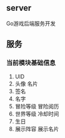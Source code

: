 ## server
Go游戏后端服务开发

## 服务
### 当前模块基础信息 
1. UID 
2. 头像 名片 
3. 签名 
4. 名字 
5. 冒险等级 冒险阅历 
6. 世界等级 冷却时间 
7. 生日 
8. 展示阵容 展示名片